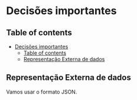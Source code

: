 # Decisões importantes

## Table of contents

- [Decisões importantes](#decisões-importantes)
  - [Table of contents](#table-of-contents)
  - [Representação Externa de dados](#representação-externa-de-dados)

## Representação Externa de dados

Vamos usar o formato JSON.
